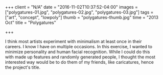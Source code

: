 +++
client = "N/A"
date = "2016-11-02T10:37:52-04:00"
images = ["polygatures-01.jpg", "polygatures-02.jpg", "polygatures-03.jpg"]
tags = ["art", "concept", "lowpoly"]
thumb = "polygatures-thumb.jpg"
time = "2013 Oct"
title = "Polygatures"

+++

I think most artists experiment with minimalism at least once in their careers. I know I have on multiple occasions. In this exercise, I wanted to minimize personality and human facial recognition. While I could do this with made up features and randomly generated people, I thought the most interested way would be to do them of my friends, like caricatures, hence the project's title.
